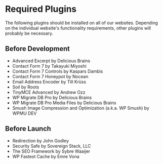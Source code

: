 # Required Plugins

The following plugins should be installed on all of our websites. Depending on the individual website's functionality requirements, other plugins will probably be necessary.

## Before Development

* Advanced Excerpt by Delicious Brains
* Contact Form 7 by Takayuki Miyoshi
* Contact Form 7 Controls by Kaspars Dambis
* Contact Form 7 Honeypot by Nocean
* Email Address Encoder by Till Krüss
* Soil by Roots
* TinyMCE Advanced by Andrew Ozz
* WP Migrate DB Pro by Delicious Brains
* WP Migrate DB Pro Media Files by Delicious Brains
* Smush Image Compression and Optimization (a.k.a. WP Smush) by WPMU DEV

## Before Launch

* Redirection by John Godley
* Security Safe by Sovereign Stack, LLC
* The SEO Framework by Sybre Waaijer
* WP Fastest Cache by Emre Vona
